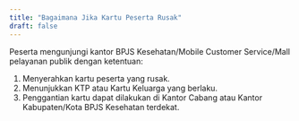 ```yaml
---
title: "Bagaimana Jika Kartu Peserta Rusak"
draft: false
---
```


Peserta mengunjungi kantor BPJS Kesehatan/Mobile Customer Service/Mall pelayanan publik dengan ketentuan:

1. Menyerahkan kartu peserta yang rusak.
2. Menunjukkan KTP atau Kartu Keluarga yang berlaku.
3. Penggantian kartu dapat dilakukan di Kantor Cabang atau Kantor Kabupaten/Kota BPJS Kesehatan terdekat.